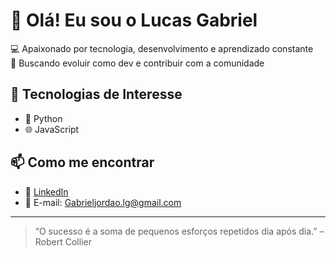 # 👋 Olá! Eu sou o Lucas Gabriel

💻 Apaixonado por tecnologia, desenvolvimento e aprendizado constante  
🎯 Buscando evoluir como dev e contribuir com a comunidade

## 🚀 Tecnologias de Interesse

- 🐍 Python  
- 🌐 JavaScript

## 📫 Como me encontrar
  
- 💼 [LinkedIn](https://www.linkedin.com/in/lucas-ggjordao) 
- 📧 E-mail: Gabrieljordao.lg@gmail.com 


---

> “O sucesso é a soma de pequenos esforços repetidos dia após dia.” – Robert Collier
